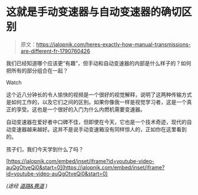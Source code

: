 # 这就是手动变速器与自动变速器的确切区别

> 原文：<https://jalopnik.com/heres-exactly-how-manual-transmissions-are-different-fr-1790760426>

我们已经知道哪个应该更“有趣”，但手动和自动变速器的内部是什么样子的？如何把所有的部分组合在一起？

Watch

这个近八分钟长的令人愉快的视频是一个很好的视觉解释，说明了这两种传输方式是如何工作的，以及它们之间的区别。如果你像我一样是视觉学习者，这是一个真正的享受。这也是一个很好的入门为什么内燃机需要变速器。

自动变速器在爱好者中口碑不佳，但即使在今天，它也是一个技术奇迹，现代的自动变速器越来越好。这并不是说手动变速箱没有同样惊人的，正如你在这里看到的。

孩子们，我们今天学到什么了吗？

 [https://jalopnik.com/embed/inset/iframe?id=youtube-video-auQgOtveQi0&start=0](https://jalopnik.com/embed/inset/iframe?id=youtube-video-auQgOtveQi0&start=0) 

*(途经* [*道路&赛道*](http://www.roadandtrack.com/car-culture/entertainment/videos/a32142/heres-how-manual-and-automatic-transmissions-really-work/) *)*